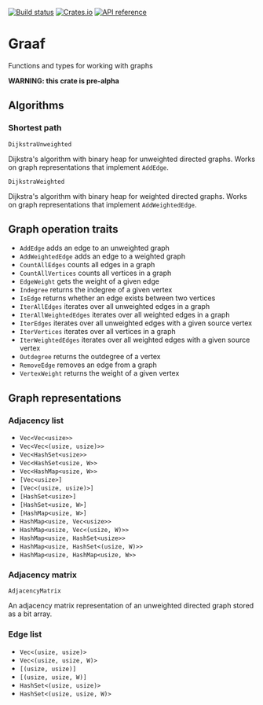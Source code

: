 [![Build status](https://github.com/bsdrks/graaf/actions/workflows/rust.yml/badge.svg)](https://github.com/bsdrks/graaf/actions)
[![Crates.io](https://img.shields.io/crates/v/graaf.svg)](https://crates.io/crates/graaf)
[![API reference](https://docs.rs/graaf/badge.svg)](https://docs.rs/graaf)

# Graaf

Functions and types for working with graphs

**WARNING: this crate is pre-alpha**

## Algorithms

### Shortest path

`DijkstraUnweighted`

Dijkstra's algorithm with binary heap for unweighted directed graphs. Works on graph representations that implement `AddEdge`.

`DijkstraWeighted`

Dijkstra's algorithm with binary heap for weighted directed graphs. Works on graph representations that implement `AddWeightedEdge`.

## Graph operation traits

- `AddEdge` adds an edge to an unweighted graph
- `AddWeightedEdge` adds an edge to a weighted graph
- `CountAllEdges` counts all edges in a graph
- `CountAllVertices` counts all vertices in a graph
- `EdgeWeight` gets the weight of a given edge
- `Indegree` returns the indegree of a given vertex
- `IsEdge` returns whether an edge exists between two vertices
- `IterAllEdges` iterates over all unweighted edges in a graph
- `IterAllWeightedEdges` iterates over all weighted edges in a graph
- `IterEdges` iterates over all unweighted edges with a given source vertex
- `IterVertices` iterates over all vertices in a graph
- `IterWeightedEdges` iterates over all weighted edges with a given source vertex
- `Outdegree` returns the outdegree of a vertex
- `RemoveEdge` removes an edge from a graph
- `VertexWeight` returns the weight of a given vertex

## Graph representations

### Adjacency list

- `Vec<Vec<usize>>`
- `Vec<Vec<(usize, usize)>>`
- `Vec<HashSet<usize>>`
- `Vec<HashSet<usize, W>>`
- `Vec<HashMap<usize, W>>`
- `[Vec<usize>]`
- `[Vec<(usize, usize)>]`
- `[HashSet<usize>]`
- `[HashSet<usize, W>]`
- `[HashMap<usize, W>]`
- `HashMap<usize, Vec<usize>>`
- `HashMap<usize, Vec<(usize, W)>>`
- `HashMap<usize, HashSet<usize>>`
- `HashMap<usize, HashSet<(usize, W)>>`
- `HashMap<usize, HashMap<usize, W>>`

### Adjacency matrix

`AdjacencyMatrix`

An adjacency matrix representation of an unweighted directed graph stored as a bit array.

### Edge list

- `Vec<(usize, usize)>`
- `Vec<(usize, usize, W)>`
- `[(usize, usize)]`
- `[(usize, usize, W)]`
- `HashSet<(usize, usize)>`
- `HashSet<(usize, usize, W)>`
